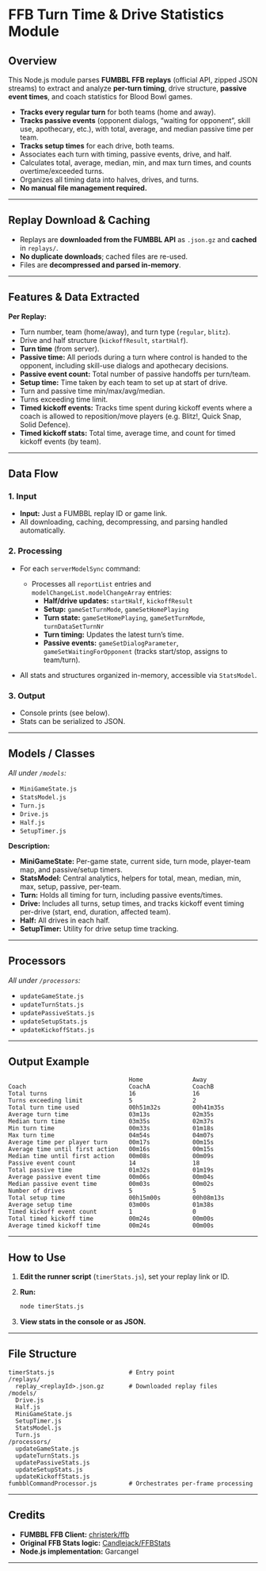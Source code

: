# FFB Turn Time & Drive Statistics Module

## Overview

This Node.js module parses **FUMBBL FFB replays** (official API, zipped JSON streams) to extract and analyze **per-turn timing**, drive structure, **passive event times**, and coach statistics for Blood Bowl games.

- **Tracks every regular turn** for both teams (home and away).
- **Tracks passive events** (opponent dialogs, “waiting for opponent”, skill use, apothecary, etc.), with total, average, and median passive time per team.
- **Tracks setup times** for each drive, both teams.
- Associates each turn with timing, passive events, drive, and half.
- Calculates total, average, median, min, and max turn times, and counts overtime/exceeded turns.
- Organizes all timing data into halves, drives, and turns.
- **No manual file management required.**

---

## Replay Download & Caching

- Replays are **downloaded from the FUMBBL API** as `.json.gz` and **cached** in `replays/`.
- **No duplicate downloads**; cached files are re-used.
- Files are **decompressed and parsed in-memory**.

---

## Features & Data Extracted

**Per Replay:**

- Turn number, team (home/away), and turn type (`regular`, `blitz`).
- Drive and half structure (`kickoffResult`, `startHalf`).
- **Turn time** (from server).
- **Passive time:** All periods during a turn where control is handed to the opponent, including skill-use dialogs and apothecary decisions.
- **Passive event count:** Total number of passive handoffs per turn/team.
- **Setup time:** Time taken by each team to set up at start of drive.
- Turn and passive time min/max/avg/median.
- Turns exceeding time limit.
- **Timed kickoff events:** Tracks time spent during kickoff events where a coach is allowed to reposition/move players (e.g. Blitz!, Quick Snap, Solid Defence).
- **Timed kickoff stats:** Total time, average time, and count for timed kickoff events (by team).

---

## Data Flow

### 1. Input

- **Input:** Just a FUMBBL replay ID or game link.
- All downloading, caching, decompressing, and parsing handled automatically.

### 2. Processing

- For each `serverModelSync` command:
  - Processes all `reportList` entries and `modelChangeList.modelChangeArray` entries:
    - **Half/drive updates:** `startHalf`, `kickoffResult`
    - **Setup:** `gameSetTurnMode`, `gameSetHomePlaying`
    - **Turn state:** `gameSetHomePlaying`, `gameSetTurnMode`, `turnDataSetTurnNr`
    - **Turn timing:** Updates the latest turn’s time.
    - **Passive events:** `gameSetDialogParameter`, `gameSetWaitingForOpponent` (tracks start/stop, assigns to team/turn).

- All stats and structures organized in-memory, accessible via `StatsModel`.

### 3. Output

- Console prints (see below).
- Stats can be serialized to JSON.

---

## Models / Classes

_All under `/models`:_

- `MiniGameState.js`
- `StatsModel.js`
- `Turn.js`
- `Drive.js`
- `Half.js`
- `SetupTimer.js`

**Description:**

- **MiniGameState:** Per-game state, current side, turn mode, player-team map, and passive/setup timers.
- **StatsModel:** Central analytics, helpers for total, mean, median, min, max, setup, passive, per-team.
- **Turn:** Holds all timing for turn, including passive events/times.
- **Drive:** Includes all turns, setup times, and tracks kickoff event timing per-drive (start, end, duration, affected team).
- **Half:** All drives in each half.
- **SetupTimer:** Utility for drive setup time tracking.

---

## Processors

_All under `/processors`:_

- `updateGameState.js`
- `updateTurnStats.js`
- `updatePassiveStats.js`
- `updateSetupStats.js`
- `updateKickoffStats.js`

---

## Output Example

```
                                  Home              Away
Coach                             CoachA            CoachB
Total turns                       16                16
Turns exceeding limit             5                 2
Total turn time used              00h51m32s         00h41m35s
Average turn time                 03m13s            02m35s
Median turn time                  03m35s            02m37s
Min turn time                     00m33s            01m18s
Max turn time                     04m54s            04m07s
Average time per player turn      00m17s            00m15s
Average time until first action   00m16s            00m15s
Median time until first action    00m08s            00m09s
Passive event count               14                18
Total passive time                01m32s            01m19s
Average passive event time        00m06s            00m04s
Median passive event time         00m03s            00m02s
Number of drives                  5                 5
Total setup time                  00h15m00s         00h08m13s
Average setup time                03m00s            01m38s
Timed kickoff event count         1                 0
Total timed kickoff time          00m24s            00m00s
Average timed kickoff time        00m24s            00m00s
```

---

## How to Use

1. **Edit the runner script** (`timerStats.js`), set your replay link or ID.
2. **Run:**

   ```sh
   node timerStats.js
   ```

3. **View stats in the console or as JSON.**

---

## File Structure

```
timerStats.js                     # Entry point
/replays/
  replay_<replayId>.json.gz       # Downloaded replay files
/models/
  Drive.js
  Half.js
  MiniGameState.js
  SetupTimer.js
  StatsModel.js
  Turn.js
/processors/
  updateGameState.js
  updateTurnStats.js
  updatePassiveStats.js
  updateSetupStats.js
  updateKickoffStats.js
fumbblCommandProcessor.js         # Orchestrates per-frame processing
```

---

## Credits

- **FUMBBL FFB Client:** [christerk/ffb](https://github.com/christerk/ffb)
- **Original FFB Stats logic:** [Candlejack/FFBStats](https://github.com/candlejack/ffb-stats)
- **Node.js implementation:** Garcangel

---
